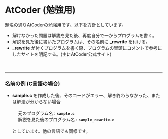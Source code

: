 # AtCoder (勉強用)  
題名の通りAtCoderの勉強用です。以下を方針としています。  
- 解けなかった問題は解説を見た後、再度自分で一からプログラムを書く。  
- 解説を見た後に書いたプログラムは、その名前に **_rewrite** を付ける。
- **_rewrite** が付くプログラムを書く際、プログラムの冒頭にコメントで参考にしたサイトを明記する。(主にAtCoder公式サイト)  
<br><br>
___
### 名前の例 (C言語の場合)
- **sample.c** を作成した後、そのコードがエラー、解き終わらなかった、または解法が分からない場合
<br><br>
&emsp; 元のプログラム名 : **`sample.c`**  
&emsp; 解説を見た後のプログラム名 : **`sample_rewrite.c`**
<br><br>
としています。他の言語でも同様です。  
